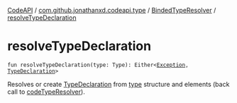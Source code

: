 [CodeAPI](../../index.md) / [com.github.jonathanxd.codeapi.type](../index.md) / [BindedTypeResolver](index.md) / [resolveTypeDeclaration](.)

# resolveTypeDeclaration

`fun resolveTypeDeclaration(type: Type): Either<`[`Exception`](https://kotlinlang.org/api/latest/jvm/stdlib/kotlin/-exception/index.html)`, `[`TypeDeclaration`](../../com.github.jonathanxd.codeapi.base/-type-declaration/index.md)`>`

Resolves or create [TypeDeclaration](../../com.github.jonathanxd.codeapi.base/-type-declaration/index.md) from [type](resolve-type-declaration.md#com.github.jonathanxd.codeapi.type.BindedTypeResolver$resolveTypeDeclaration(java.lang.reflect.Type)/type) structure and elements (back call to [codeTypeResolver](code-type-resolver.md)).

